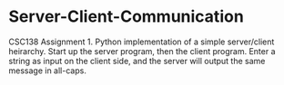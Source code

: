 # Server-Client-Communication
CSC138 Assignment 1. Python implementation of a simple server/client heirarchy. Start up the server program, then the client program. Enter a string as input on the client side, and the server will output the same message in all-caps.
